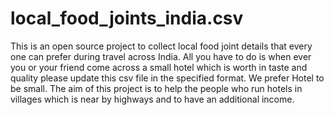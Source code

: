 # local_food_joints_india.csv
This is an open source project to collect local food joint details that every one can  prefer during travel across India. All you have to do is when ever you or your friend come across a small hotel which is worth in taste and quality please update this csv file in the specified format. We prefer Hotel to be small. The aim of this project is to help the people who run hotels  in villages which is near by highways and to have an additional income.

